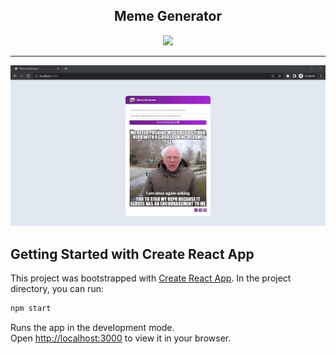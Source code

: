 <h2 align="center">
  Meme Generator
</h2>

<p align="center">

  <a href="#">
    <img src="https://skillicons.dev/icons?i=react,html,tailwind,css,js,svg,github" />
  </a>
  
  <hr />
  
  <a href="#">
    <img src="public/assets/screenshot.png" />
  </a>
  
</p>

## Getting Started with Create React App

This project was bootstrapped with [Create React App](https://github.com/facebook/create-react-app).
In the project directory, you can run:

```bash
npm start
```

Runs the app in the development mode.\
Open [http://localhost:3000](http://localhost:3000) to view it in your browser.
